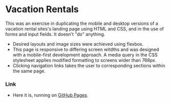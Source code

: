 # Vacation Rentals

This was an exercise in duplicating the mobile and desktop versions of a vacation rental sites's landing page using HTML and CSS, and in the use of forms and input fields.  It doesn't "do" anything.  
* Desired layouts and image sizes were achieved using flexbox.
* This page is responsive to differing screen witdths and was designed with a  mobile-first development approach.  A media query in the CSS stylesheet applies modified formatting to screens wider than 768px.
* Clicking navigation links takes the user to corresponding sections within the same page.

### Link
* Here it is, running on [GitHub Pages](https://craig-r-kelly.github.io/Vacation-Rentals/).
